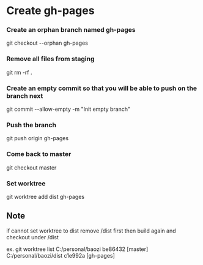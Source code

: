 # Create  gh-pages

### Create an orphan branch named gh-pages
git checkout --orphan gh-pages

### Remove all files from staging
git rm -rf .

### Create an empty commit so that you will be able to push on the branch next
git commit --allow-empty -m "Init empty branch"

### Push the branch
git push origin gh-pages

### Come back to master
git checkout master

### Set worktree
git worktree add dist gh-pages

## Note 
if cannot set worktree to dist remove /dist first
then build again and checkout under /dist

ex.
git worktree list
C:/personal/baozi       be86432 [master]
C:/personal/baozi/dist  c1e992a [gh-pages] 